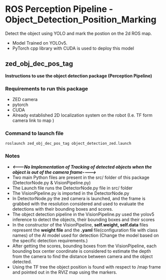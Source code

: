 # ROS Perception Pipeline - Object_Detection_Position_Marking
Detect the object using YOLO and mark the postion on the 2d ROS map.
- Model Trained on YOLOv5.
- PyTorch cpp library with CUDA is used to deploy this model

## zed_obj_dec_pos_tag 
**Instructions to use the object detection package (Perception Pipeline)**


### Requirements to run this package 
- ZED camera
- pytorch
- CUDA
- Already established 2D localization system on the robot (I.e. TF form camera link to map )

### Command to launch file
    roslaunch zed_obj_dec_pos_tag object_detection_zed.launch 
### Notes
  - ***<---No Implementation of Tracking of detected objects when the object is out of the camera frame---->***
  - Two main Python files are present in the src/ folder of this package (DetectorNode.py & VisionPipeline.py)
  - The Launch file runs the DetectorNode.py file in src/ folder
  - The VisionPipeline.py is imported in the DetectorNode.py
  - In DetectorNode.py the zed camera is launched, and the frame is grabbed with the resolution considered and used to evaluate the detections with their bounding boxes and scores.
  - The object detection pipeline in the VisionPipeline.py used the yolov5 inference to detect the objects, their bounding boxes and their scores 
  - In the constructor of the VisionPipeline, **self.weight, self.data** files represent the **weight file** and the **.yaml** file(configuration file with class names) of the AI model used for detection (Change the model based on the specific detection requirements.)
  - After getting the scores, bounding boxes from the VisionPipeline, each bounding box center coordinate is considered to estimate the depth from the camera to find the distance between camera and the object detected.
  - Using the TF tree the object position is found with respect to /map frame and pointed out in the RVIZ map using the markers.
